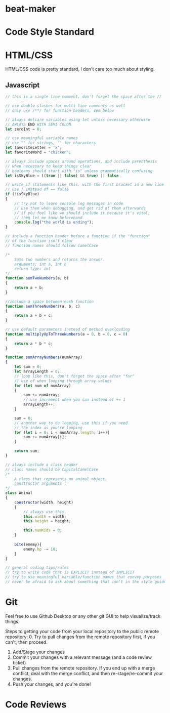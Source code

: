# beat-maker

# Code Style Standard
# HTML/CSS

HTML/CSS code is pretty standard, I don't care too much about styling.

## Javascript

```javascript
// this is a single line comment. don't forget the space after the //

// use double slashes for multi line comments as well
// only use /**/ for function headers, see below

// always delcare variables using let unless necessary otherwise
// AWLAYS END WITH SEMI COLON
let zeroInt = 0;

// use meaningful variable names
// use "" for strings, '' for characters
let favoriteLetter = 'x';
let favoriteWord = "chicken";

// always include spaces around operations, and include parenthesis
// when necessary to keep things clear
// booleans should start with "is" unless grammatically confusing
let isSkyBlue = ((true || false) && true) || false

// write if statements like this, with the first bracket in a new line
// use ! instead of == false
if (!isSkyBlue)
{
    // try not to leave console log messages in code
    // use them when debugging, and get rid of them afterwards
    // if you feel like we should include it because it's vital,
    // then let me know beforehand
    console.log("the world is ending");
}

// include a function header before a function if the "function"
// of the function isn't clear
// function names should follow camelCase

/*
    Sums two numbers and returns the answer.
    arguments: int a, int b
    return type: int
*/
function sumTwoNumbers(a, b)
{
    return a + b;
}

//include a space between each function
function sumThreeNumbers(a, b, c)
{
    return a + b + c;
}

// use default parameters instead of method overloading
function multiplyUpToThreeNumbers(a = 0, b = 0, c = 0)
{
    return a * b * c;
}

function sumArrayNumbers(numArray)
{
    let sum = 0;
    let arrayLength = 0;
    // loop like this, don't forget the space after "for"
    // use of when looping through array values
    for (let num of numArray)
    {
        sum += numArray;
        // use increment when you can instead of += 1
        arrayLength++;
    }

    sum = 0;
    // another way to do looping, use this if you need
    // the index as you're looping
    for (let i = 0; i < numArray.length; i++){
        sum += numArray[i];
    }

    return sum;
}

// always include a class header
// class names should be CapitalCamelCase
/*
    A class that represents an animal object.
    constructor arguments :
*/
class Animal
{
    constructor(width, height)
    {
        // always use this.
        this.width = width;
        this.height = height;

        this.numKids = 0;
    }
    
    bite(enemy){
        enemy.hp -= 10;
    }
}

// general coding tips/rules
// try to write code that is EXPLICIT instead of IMPLICIT
// try to use meaningful variable/function names that convey purposes
// never be afraid to ask about something that isn't in the style guide

```

# Git
Feel free to use Github Desktop or any other git GUI to help visualize/track things.

Steps to getting your code from your local repository to the public remote repository:
0. Try to pull changes from the remote repository first, if you can't, then proceed.
1. Add/Stage your changes
2. Commit your changes with a relevant message (and a code review ticket)
3. Pull changes from the remote repository. If you end up with a merge conflict, deal with the merge conflict, and then re-stage/re-commit your changes.
4. Push your changes, and you're done!


# Code Reviews
